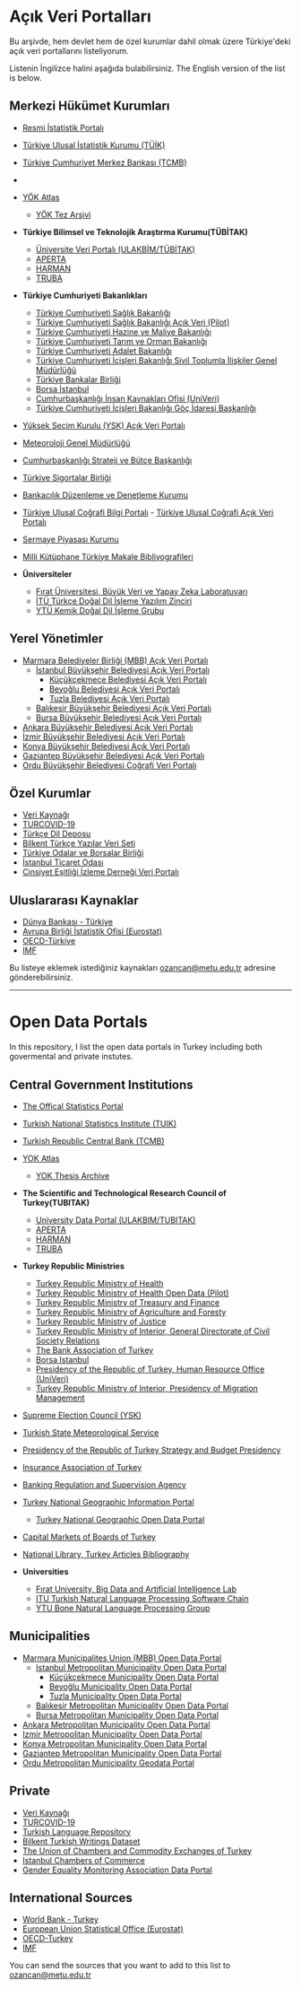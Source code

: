 # Açık Veri Portalları

Bu arşivde, hem devlet hem de özel kurumlar dahil olmak üzere Türkiye'deki açık veri portallarını listeliyorum.

Listenin İngilizce halini aşağıda bulabilirsiniz. The English version of the list is below.

## Merkezi Hükümet Kurumları

+ [Resmi İstatistik Portalı](https://www.resmiistatistik.gov.tr/)
+ [Türkiye Ulusal İstatistik Kurumu (TÜİK)](https://www.tuik.gov.tr/)
+ [Türkiye Cumhuriyet Merkez Bankası (TCMB)](https://evds2.tcmb.gov.tr/)
+
+ [YÖK Atlas](https://yokatlas.yok.gov.tr/index.php)
     - [YÖK Tez Arşivi](https://tez.yok.gov.tr/UlusalTezMerkezi/)
 
+ **Türkiye Bilimsel ve Teknolojik Araştırma Kurumu(TÜBİTAK)**
     + [Üniversite Veri Portalı (ULAKBİM/TÜBİTAK)](https://veri.ulakbim.gov.tr/index)
     + [APERTA](https://aperta.ulakbim.gov.tr/)
     + [HARMAN](https://harman.ulakbim.gov.tr/index)
     + [TRUBA](https://docs.truba.gov.tr/TRUBA/kullanici-el-kitabi/verisetleri.html)

+ **Türkiye Cumhuriyeti Bakanlıkları**
     + [Türkiye Cumhuriyeti Sağlık Bakanlığı](https://sbsgm.saglik.gov.tr/TR-93554/istatistikler.html)
     + [Türkiye Cumhuriyeti Sağlık Bakanlığı Açık Veri (Pilot)](https://sbsgm.saglik.gov.tr/TR-40297/acik-veri-portali--pilot-calisma.html)
     + [Türkiye Cumhuriyeti Hazine ve Maliye Bakanlığı](https://www.hmb.gov.tr/kamu-finansmani-istatistikleri)
     + [Türkiye Cumhuriyeti Tarım ve Orman Bakanlığı](https://rip.tarimorman.gov.tr/Sayfa/Detay/650)
     + [Türkiye Cumhuriyeti Adalet Bakanlığı](https://adlisicil.adalet.gov.tr/Home/SayfaDetay/adl-istatistikler-yayin-arsivi)
     + [Türkiye Cumhuriyeti İçişleri Bakanlığı Sivil Toplumla İlişkiler Genel Müdürlüğü](https://www.siviltoplum.gov.tr/dernekler-bilgi-sistemi-derbis)
     + [Türkiye Bankalar Birliği](https://verisistemi.tbb.org.tr/)
     + [Borsa İstanbul](https://datastore.borsaistanbul.com/)
     + [Cumhurbaşkanlığı İnsan Kaynakları Ofisi (UniVeri)](https://www.cbiko.gov.tr/projeler/uni-veri?process=sectionProfile&sectionProfile=38&variables=2)
     + [Türkiye Cumhuriyeti İçişleri Bakanlığı Göç İdaresi Başkanlığı](https://www.goc.gov.tr/giris-cikis)
  
+ [Yüksek Seçim Kurulu (YSK) Açık Veri Portalı](https://acikveri.ysk.gov.tr/anasayfa)
+ [Meteoroloji Genel Müdürlüğü](https://mgm.gov.tr/veridegerlendirme/il-ve-ilceler-istatistik.aspx)
+ [Cumhurbaşkanlığı Strateji ve Bütçe Başkanlığı](https://www.sbb.gov.tr/temel-ekonomik-gostergeler/)
+ [Türkiye Sigortalar Birliği](https://www.tsb.org.tr/tr/sigorta-verileri-ve-mali-tablolar)
+ [Bankacılık Düzenleme ve Denetleme Kurumu](https://www.bddk.org.tr/Veri/Index/69)
+ [Türkiye Ulusal Coğrafi Bilgi Portalı](https://atlas.gov.tr/)
      - [Türkiye Ulusal Coğrafi Açık Veri Portalı](https://tucbskontrol.csb.gov.tr/TUCBSAcikVeri?)
+ [Sermaye Piyasası Kurumu](https://spk.gov.tr/istatistikler/istatistiksel-veriler)
+ [Milli Kütüphane Türkiye Makale Bibliyografileri](https://makaler.mkutup.gov.tr/Default.aspx)

+ **Üniversiteler**
     + [Fırat Üniversitesi, Büyük Veri ve Yapay Zeka Laboratuvarı](http://buyukveri.firat.edu.tr/veri-setleri/)
     + [İTÜ Türkçe Doğal Dil İşleme Yazılım Zinciri](http://tools.nlp.itu.edu.tr/Datasets)
     + [YTÜ Kemik Doğal Dil İşleme Grubu](http://www.kemik.yildiz.edu.tr/veri_kumelenen.html)

## Yerel Yönetimler

+ [Marmara Belediyeler Birliği (MBB) Açık Veri Portalı](https://data.marmara.gov.tr/)
     + [İstanbul Büyükşehir Belediyesi Açık Veri Portalı](https://data.ibb.gov.tr/en/)
          + [Küçükçekmece Belediyesi Açık Veri Portalı](https://acikveri.kucukçekmece.bel.tr/)
          + [Beyoğlu Belediyesi Açık Veri Portalı](https://acikveri.beyoglu.bel.tr/)
          + [Tuzla Belediyesi Açık Veri Portalı](https://veri.tuzla.bel.tr/)
     + [Balıkesir Büyükşehir Belediyesi Açık Veri Portalı](https://acikveri.balikesir.bel.tr/)
     + [Bursa Büyükşehir Belediyesi Açık Veri Portalı](https://acikyesil.bursa.bel.tr/)
+ [Ankara Büyükşehir Belediyesi Açık Veri Portalı](https://seffaf.ankara.bel.tr/)
+ [İzmir Büyükşehir Belediyesi Açık Veri Portalı](https://acikveri.bizizmir.com/)
+ [Konya Büyükşehir Belediyesi Açık Veri Portalı](https://acikveri.konya.bel.tr/)
+ [Gaziantep Büyükşehir Belediyesi Açık Veri Portalı](https://acikveri.gaziantep.bel.tr/)
+ [Ordu Büyükşehir Belediyesi Coğrafi Veri Portalı](https://portal.ordu.bel.tr/ordubuyuksehirbelediyesi/maps)

## Özel Kurumlar

+ [Veri Kaynağı](https://www.verikaynagi.com/)
+ [TURCOVID-19](https://turcovid19.com/acikveri/)
+ [Türkçe Dil Deposu](https://tdd.ai/?language=tr)
+ [Bilkent Türkçe Yazılar Veri Seti](https://github.com/selimfirat/bilkent-turkish-writings-dataset)
+ [Türkiye Odalar ve Borsalar Birliği](https://tobb.org.tr/FuarlarMudurlugu/Sayfalar/Istatistikler.php)
+ [İstanbul Ticaret Odası](https://bilgibankasi.ito.org.tr/en/icoc-statistical-data/general)
+ [Cinsiyet Eşitliği İzleme Derneği Veri Portalı](https://veriportali.ceid.org.tr)

## Uluslararası Kaynaklar

- [Dünya Bankası - Türkiye](https://data.worldbank.org/country/TR?locale=tr)
- [Avrupa Birliği İstatistik Ofisi (Eurostat)](https://ec.europa.eu/eurostat/web/main/data/database)
- [OECD-Türkiye](https://data.oecd.org/turkiye.htm)
- [IMF](https://data.imf.org/?sk=388dfa60-1d26-4ade-b505-a05a558d9a42)

Bu listeye eklemek istediğiniz kaynakları [ozancan@metu.edu.tr](mailto::ozancan@metu.edu.tr) adresine gönderebilirsiniz.

*********************************
# Open Data Portals

In this repository, I list the open data portals in Turkey including both govermental and private instutes. 

## Central Government Institutions

+ [The Offical Statistics Portal](https://www.resmiistatistik.gov.tr/)
+ [Turkish National Statistics Institute (TUIK)](https://www.tuik.gov.tr/)
+ [Turkish Republic Central Bank (TCMB)](https://evds2.tcmb.gov.tr/)

+ [YOK Atlas](https://yokatlas.yok.gov.tr/index.php)
    - [YOK Thesis Archive](https://tez.yok.gov.tr/UlusalTezMerkezi/)
 
+ **The Scientific and Technological Research Council of Turkey(TUBITAK)**
    + [University Data Portal (ULAKBIM/TUBITAK)](https://veri.ulakbim.gov.tr/index)
    + [APERTA](https://aperta.ulakbim.gov.tr/)
    + [HARMAN](https://harman.ulakbim.gov.tr/index)
    + [TRUBA](https://docs.truba.gov.tr/TRUBA/kullanici-el-kitabi/verisetleri.html)

+ **Turkey Republic Ministries**
    +  [Turkey Republic Ministry of Health](https://sbsgm.saglik.gov.tr/TR-93554/istatistikler.html)
    + [Turkey Republic Ministry of Health Open Data (Pilot)](https://sbsgm.saglik.gov.tr/TR-40297/acik-veri-portali--pilot-calisma.html)
    + [Turkey Republic Ministry of Treasury and Finance](https://www.hmb.gov.tr/kamu-finansmani-istatistikleri)
    + [Turkey Republic Ministry of Agriculture and Foresty](https://rip.tarimorman.gov.tr/Sayfa/Detay/650)
    + [Turkey Republic Ministry of Justice](https://adlisicil.adalet.gov.tr/Home/SayfaDetay/adl-istatistikler-yayin-arsivi)
    + [Turkey Republic Ministry of Interior, General Directorate of Civil Society Relations](https://www.siviltoplum.gov.tr/dernekler-bilgi-sistemi-derbis)
    + [The Bank Association of Turkey](https://verisistemi.tbb.org.tr/)
    + [Borsa Istanbul](https://datastore.borsaistanbul.com/)
    + [Presidency of the Republic of Turkey, Human Resource Office (UniVeri)](https://www.cbiko.gov.tr/projeler/uni-veri?process=sectionProfile&sectionProfile=38&variables=2)
    + [Turkey Republic Ministry of Interior, Presidency of Migration Management](https://www.goc.gov.tr/giris-cikis)


+ [Supreme Election Council (YSK)](https://acikveri.ysk.gov.tr/anasayfa) 
+ [Turkish State Meteorological Service](https://mgm.gov.tr/veridegerlendirme/il-ve-ilceler-istatistik.aspx)
+ [Presidency of the Republic of Turkey Strategy and Budget Presidency](https://www.sbb.gov.tr/temel-ekonomik-gostergeler/)
+ [Insurance Association of Turkey](https://www.tsb.org.tr/tr/sigorta-verileri-ve-mali-tablolar)
+ [Banking Regulation and Supervision Agency](https://www.bddk.org.tr/Veri/Index/69)
+ [Turkey National Geographic Information Portal](https://atlas.gov.tr/)
     - [Turkey National Geographic Open Data Portal](https://tucbskontrol.csb.gov.tr/TUCBSAcikVeri?)
+ [Capital Markets of Boards of Turkey](https://spk.gov.tr/istatistikler/istatistiksel-veriler)
+ [National Library, Turkey Articles Bibliography](https://makaleler.mkutup.gov.tr/Default.aspx)

+ **Universities**
    + [Fırat University, Big Data and Artificial Intelligence Lab](http://buyukveri.firat.edu.tr/veri-setleri/)
    + [ITU Turkish Natural Language Processing Software Chain](http://tools.nlp.itu.edu.tr/Datasets)
    + [YTU Bone Natural Language Processing Group](http://www.kemik.yildiz.edu.tr/veri_kumelenen.html)

## Municipalities 

+ [Marmara Municipalites Union (MBB) Open Data Portal](https://data.marmara.gov.tr/)
    + [Istanbul Metropolitan Municipality Open Data Portal](https://data.ibb.gov.tr/en/)
         + [Küçükçekmece Municipality Open Data Portal](https://acikveri.kucukcekmece.bel.tr/)
         + [Beyoğlu Municipality Open Data Portal](https://acikveri.beyoglu.bel.tr/)
         + [Tuzla Municipality Open Data Portal](https://veri.tuzla.bel.tr/)
    + [Balıkesir Metropolitan Municipality Open Data Portal](https://acikveri.balikesir.bel.tr/)
    + [Bursa Metropolitan Municipality Open Data Portal](https://acikyesil.bursa.bel.tr/)
+ [Ankara Metropolitan Municipality Open Data Portal](https://seffaf.ankara.bel.tr/)
+ [Izmir Metropolitan Municipality Open Data Portal](https://acikveri.bizizmir.com/)
+ [Konya Metropolitan Municipality Open Data Portal](https://acikveri.konya.bel.tr/)
+ [Gaziantep Metropolitan Municipality Open Data Portal](https://acikveri.gaziantep.bel.tr/)
+ [Ordu Metropolitan Municipality Geodata Portal](https://portal.ordu.bel.tr/ordubuyuksehirbelediyesi/maps)

## Private 

+ [Veri Kaynağı](https://www.verikaynagi.com/)
+ [TURCOVID-19](https://turcovid19.com/acikveri/)
+ [Turkish Language Repository](https://tdd.ai/?language=tr)
+ [Bilkent Turkish Writings Dataset](https://github.com/selimfirat/bilkent-turkish-writings-dataset)
+ [The Union of Chambers and Commodity Exchanges of Turkey](https://tobb.org.tr/FuarlarMudurlugu/Sayfalar/Istatistikler.php)
+ [Istanbul Chambers of Commerce](https://bilgibankasi.ito.org.tr/en/icoc-statistical-data/general)
+ [Gender Equality Monitoring Association Data Portal](https://veriportali.ceid.org.tr)

## International Sources 

- [World Bank - Turkey](https://data.worldbank.org/country/TR?locale=tr)
- [European Union Statistical Office (Eurostat)](https://ec.europa.eu/eurostat/web/main/data/database)
- [OECD-Turkey](https://data.oecd.org/turkiye.htm)
- [IMF](https://data.imf.org/?sk=388dfa60-1d26-4ade-b505-a05a558d9a42)

You can send the sources that you want to add to this list to [ozancan@metu.edu.tr](mailto::ozancan@metu.edu.tr)


